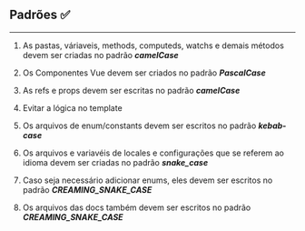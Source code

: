 ## Padrões ✅

___

1. As pastas, váriaveis, methods, computeds, watchs e demais métodos devem ser criadas no padrão ***camelCase***

2. Os Componentes Vue devem ser criados no padrão ***PascalCase***

3. As refs e props devem ser escritas no padrão ***camelCase***

4. Evitar a lógica no template

5. Os arquivos de enum/constants devem ser escritos no padrão ***kebab-case***

6. Os arquivos e variavéis de locales e configurações que se referem ao idioma devem ser criadas no padrão ***snake_case***

7. Caso seja necessário adicionar enums, eles devem ser escritos no padrão ***CREAMING_SNAKE_CASE***

8. Os arquivos das docs também devem ser escritos no padrão ***CREAMING_SNAKE_CASE***
